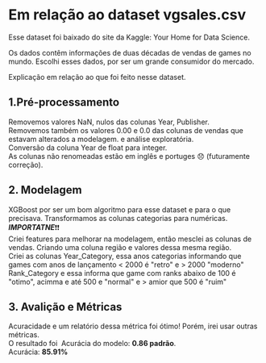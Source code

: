 # Em relação ao dataset vgsales.csv

Esse dataset foi baixado do site da Kaggle: Your Home for Data Science.

Os dados contêm informações de duas décadas de vendas de games no mundo.
Escolhi esses dados, por ser um grande consumidor do mercado.

Explicação em relação ao que foi feito nesse dataset.

## 1.Pré-processamento
Removemos valores NaN, nulos das colunas Year, Publisher.<br>
Removemos também os valores 0.00 e 0.0 das colunas de vendas que estavam alterados a modelagem.
e análise exploratória.<br>
Conversão da coluna Year de float para integer.<br>
As colunas não renomeadas estão em inglês e portuges :disappointed: (futuramente correção).

## 2. Modelagem 
XGBoost por ser um bom algoritmo para esse dataset e para o que precisava.
Transformamos as colunas categorias para numéricas.<br>
***IMPORTATNE***:exclamation::exclamation:<br>
Criei features para melhorar na modelagem, então mesclei as colunas de vendas.
Criando uma coluna região e valores dessa mesma região.<br>
Criei as colunas Year_Category, essa  anos categorias informando que games com anos de lançamento < 2000 é "retro" e > 2000 "moderno"<br> Rank_Category e essa informa que game com ranks abaixo de 100 é "otimo", acimma e até 500 e "normal" e > amior que 500 é "ruim"

## 3. Avalição e Métricas
Acuracidade e um relatório dessa métrica foi ótimo! Porém, irei usar outras métricas.<br>
O resultado foi  Acurácia do modelo: **0.86 padrão**.<br>
Acurácia: **85.91%** 


 
